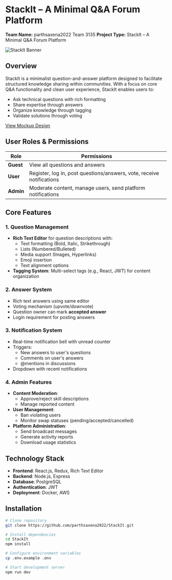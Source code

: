 # StackIt – A Minimal Q&A Forum Platform

**Team Name:** parthsaxena2022  Team 3135
**Project Type:** StackIt – A Minimal Q&A Forum Platform


![StackIt Banner](https://via.placeholder.com/800x200?text=StackIt+-+Collaborative+Q%26A+Platform)

## Overview
StackIt is a minimalist question-and-answer platform designed to facilitate structured knowledge sharing within communities. With a focus on core Q&A functionality and clean user experience, StackIt enables users to:

- Ask technical questions with rich formatting
- Share expertise through answers
- Organize knowledge through tagging
- Validate solutions through voting

[View Mockup Design](https://link.excalidraw.com/l/65VNwvy7c4X/8bM86GXnnUN)

## User Roles & Permissions
| Role | Permissions |
|------|-------------|
| **Guest** | View all questions and answers |
| **User** | Register, log in, post questions/answers, vote, receive notifications |
| **Admin** | Moderate content, manage users, send platform notifications |

## Core Features

### 1. Question Management
- **Rich Text Editor** for question descriptions with:
  - Text formatting (Bold, Italic, Strikethrough)
  - Lists (Numbered/Bulleted)
  - Media support (Images, Hyperlinks)
  - Emoji insertion
  - Text alignment options
- **Tagging System**: Multi-select tags (e.g., React, JWT) for content organization

### 2. Answer System
- Rich text answers using same editor
- Voting mechanism (upvote/downvote)
- Question owner can mark **accepted answer**
- Login requirement for posting answers

### 3. Notification System
- Real-time notification bell with unread counter
- Triggers:
  - New answers to user's questions
  - Comments on user's answers
  - @mentions in discussions
- Dropdown with recent notifications

### 4. Admin Features
- **Content Moderation**:
  - Approve/reject skill descriptions
  - Manage reported content
- **User Management**:
  - Ban violating users
  - Monitor swap statuses (pending/accepted/cancelled)
- **Platform Administration**:
  - Send broadcast messages
  - Generate activity reports
  - Download usage statistics

## Technology Stack
- **Frontend**: React.js, Redux, Rich Text Editor
- **Backend**: Node.js, Express
- **Database**: PostgreSQL
- **Authentication**: JWT
- **Deployment**: Docker, AWS

## Installation
```bash
# Clone repository
git clone https://github.com/parthsaxena2022/StackIt.git

# Install dependencies
cd StackIt
npm install

# Configure environment variables
cp .env.example .env

# Start development server
npm run dev
